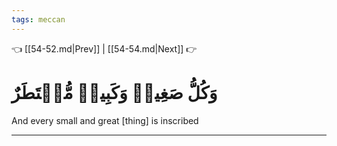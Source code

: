 ```yaml
---
tags: meccan
---
```


👈 [[54-52.md|Prev]] | [[54-54.md|Next]] 👉

# وَكُلُّ صَغِيرٖ وَكَبِيرٖ مُّسۡتَطَرٌ

And every small and great [thing] is inscribed

---

